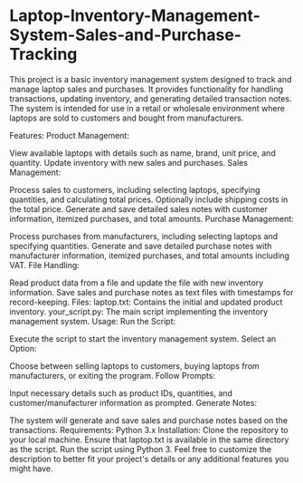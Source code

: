 # Laptop-Inventory-Management-System-Sales-and-Purchase-Tracking
This project is a basic inventory management system designed to track and manage laptop sales and purchases. It provides functionality for handling transactions, updating inventory, and generating detailed transaction notes. The system is intended for use in a retail or wholesale environment where laptops are sold to customers and bought from manufacturers.

Features:
Product Management:

View available laptops with details such as name, brand, unit price, and quantity.
Update inventory with new sales and purchases.
Sales Management:

Process sales to customers, including selecting laptops, specifying quantities, and calculating total prices.
Optionally include shipping costs in the total price.
Generate and save detailed sales notes with customer information, itemized purchases, and total amounts.
Purchase Management:

Process purchases from manufacturers, including selecting laptops and specifying quantities.
Generate and save detailed purchase notes with manufacturer information, itemized purchases, and total amounts including VAT.
File Handling:

Read product data from a file and update the file with new inventory information.
Save sales and purchase notes as text files with timestamps for record-keeping.
Files:
laptop.txt: Contains the initial and updated product inventory.
your_script.py: The main script implementing the inventory management system.
Usage:
Run the Script:

Execute the script to start the inventory management system.
Select an Option:

Choose between selling laptops to customers, buying laptops from manufacturers, or exiting the program.
Follow Prompts:

Input necessary details such as product IDs, quantities, and customer/manufacturer information as prompted.
Generate Notes:

The system will generate and save sales and purchase notes based on the transactions.
Requirements:
Python 3.x
Installation:
Clone the repository to your local machine.
Ensure that laptop.txt is available in the same directory as the script.
Run the script using Python 3.
Feel free to customize the description to better fit your project's details or any additional features you might have.


